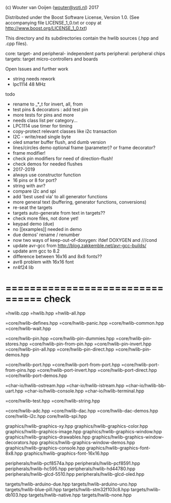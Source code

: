 (c) Wouter van Ooijen (wouter@voti.nl) 2017

Distributed under the Boost Software License, Version 1.0.
(See accompanying file LICENSE_1_0.txt or copy at 
http://www.boost.org/LICENSE_1_0.txt)

This directory and its subdirectories contain 
the hwlib sources (.hpp and .cpp files).

core:        target- and peripheral- independent parts
peripheral:  peripheral chips 
targets:     target micro-controllers and boards

Open Issues and further work
- string needs rework
- lpc1114 48 MHz
      
      
todo
- rename to _*_t for invert, all, from
- test pins & decorators : add test pin
- more tests for pins and more
- needs class list per category...
- LPC1114 use timer for timing 
- copy-protect relevant classes like i2c transaction
- I2C - write/read single byte
- oled smarter buffer flush, and dumb version
- lines/circles demo optional frame (parameter)? or frame decorator?
- frame modifier!
- check pin modifiers for need of direction-flush!
- check demos for needed flushes
- 2017-2019
- always use constructor function
- 16 pins or 8 for port?
- string with avr?
- compare i2c and spi
- add 'best used via' to all generator functions
- more general text (buffering, generator functions, conversions)
- re-seat the targets
- targets auto-generate from text in targets??
- check more files, not done yet!
- keypad demo (due)
- no [[examples]] needed in demo
- due demos' rename / renumber
- now two ways of keep-out-of-doxygen: ifdef DOXYGEN and ///cond
- update avr-gcc from http://blog.zakkemble.net/avr-gcc-builds/
- update arm gcc to 8.2
- difference between 16x16 and 8x8 fonts??
- avr8 problem with 16x16 font
- nr4f24 lib


================================
check
================================

=hwlib.cpp
=hwlib.hpp
=hwlib-all.hpp

=core/hwlib-defines.hpp
=core/hwlib-panic.hpp
=core/hwlib-common.hpp
=core/hwlib-wait.hpp

=core/hwlib-pin.hpp
=core/hwlib-pin-dummies.hpp
=core/hwlib-pin-stores.hpp
=core/hwlib-pin-from-pin.hpp
=core/hwlib-pin-invert.hpp
=core/hwlib-pin-all.hpp
=core/hwlib-pin-direct.hpp
=core/hwlib-pin-demos.hpp

=core/hwlib-port.hpp
=core/hwlib-port-from-port.hpp
=core/hwlib-port-from-pins.hpp
=core/hwlib-port-invert.hpp
=core/hwlib-port-direct.hpp
=core/hwlib-port-demos.hpp

=char-io/hwlib-ostream.hpp
=char-io/hwlib-istream.hpp
=char-io/hwlib-bb-uart.hpp
=char-io/hwlib-console.hpp
=char-io/hwlib-terminal.hpp

=core/hwlib-test.hpp
=core/hwlib-string.hpp

=core/hwlib-adc.hpp
=core/hwlib-dac.hpp
=core/hwlib-dac-demos.hpp
core/hwlib-i2c.hpp
core/hwlib-spi.hpp

graphics/hwlib-graphics-xy.hpp
graphics/hwlib-graphics-color.hpp
graphics/hwlib-graphics-image.hpp
graphics/hwlib-graphics-window.hpp
graphics/hwlib-graphics-drawables.hpp
graphics/hwlib-graphics-window-decorators.hpp
graphics/hwlib-graphics-window-demos.hpp
graphics/hwlib-graphics-console.hpp
graphics/hwlib-graphics-font-8x8.hpp
graphics/hwlib-graphics-font-16x16.hpp

peripherals/hwlib-pcf8574a.hpp
peripherals/hwlib-pcf8591.hpp
peripherals/hwlib-hc595.hpp
peripherals/hwlib-hd44780.hpp
peripherals/hwlib-glcd-5510.hpp
peripherals/hwlib-glcd-oled.hpp

targets/hwlib-arduino-due.hpp
targets/hwlib-arduino-uno.hpp
targets/hwlib-blue-pill.hpp
targets/hwlib-stm32f103c8.hpp
targets/hwlib-db103.hpp
targets/hwlib-native.hpp
targets/hwlib-none.hpp